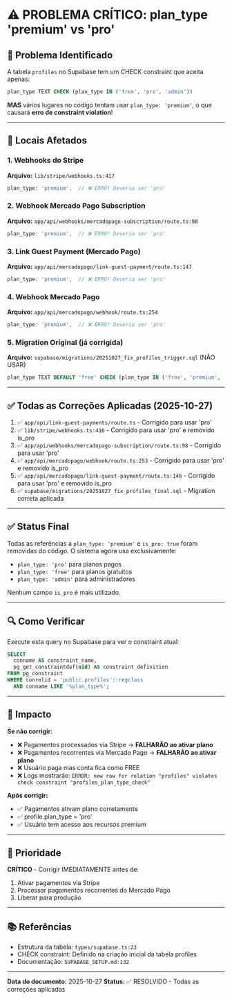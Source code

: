 # ⚠️ PROBLEMA CRÍTICO: plan_type 'premium' vs 'pro'

## 🔴 Problema Identificado

A tabela `profiles` no Supabase tem um CHECK constraint que aceita apenas:
```sql
plan_type TEXT CHECK (plan_type IN ('free', 'pro', 'admin'))
```

**MAS** vários lugares no código tentam usar `plan_type: 'premium'`, o que causará **erro de constraint violation**!

---

## 📍 Locais Afetados

### 1. Webhooks do Stripe
**Arquivo:** `lib/stripe/webhooks.ts:417`
```typescript
plan_type: 'premium',  // ❌ ERRO! Deveria ser 'pro'
```

### 2. Webhook Mercado Pago Subscription
**Arquivo:** `app/api/webhooks/mercadopago-subscription/route.ts:98`
```typescript
plan_type: 'premium',  // ❌ ERRO! Deveria ser 'pro'
```

### 3. Link Guest Payment (Mercado Pago)
**Arquivo:** `app/api/mercadopago/link-guest-payment/route.ts:147`
```typescript
plan_type: 'premium',  // ❌ ERRO! Deveria ser 'pro'
```

### 4. Webhook Mercado Pago
**Arquivo:** `app/api/mercadopago/webhook/route.ts:254`
```typescript
plan_type: 'premium',  // ❌ ERRO! Deveria ser 'pro'
```

### 5. Migration Original (já corrigida)
**Arquivo:** `supabase/migrations/20251027_fix_profiles_trigger.sql` (NÃO USAR)
```sql
plan_type TEXT DEFAULT 'free' CHECK (plan_type IN ('free', 'premium', 'pro'))  // ❌ ERRO!
```

---

## ✅ Todas as Correções Aplicadas (2025-10-27)

1. ✅ `app/api/link-guest-payments/route.ts` - Corrigido para usar 'pro'
2. ✅ `lib/stripe/webhooks.ts:416` - Corrigido para usar 'pro' e removido is_pro
3. ✅ `app/api/webhooks/mercadopago-subscription/route.ts:98` - Corrigido para usar 'pro'
4. ✅ `app/api/mercadopago/webhook/route.ts:253` - Corrigido para usar 'pro' e removido is_pro
5. ✅ `app/api/mercadopago/link-guest-payment/route.ts:146` - Corrigido para usar 'pro' e removido is_pro
6. ✅ `supabase/migrations/20251027_fix_profiles_final.sql` - Migration correta aplicada

---

## ✅ Status Final

Todas as referências a `plan_type: 'premium'` e `is_pro: true` foram removidas do código. O sistema agora usa exclusivamente:
- `plan_type: 'pro'` para planos pagos
- `plan_type: 'free'` para planos gratuitos
- `plan_type: 'admin'` para administradores

Nenhum campo `is_pro` é mais utilizado.

---

## 🔍 Como Verificar

Execute esta query no Supabase para ver o constraint atual:
```sql
SELECT
  conname AS constraint_name,
  pg_get_constraintdef(oid) AS constraint_definition
FROM pg_constraint
WHERE conrelid = 'public.profiles'::regclass
  AND conname LIKE '%plan_type%';
```

---

## 📝 Impacto

**Se não corrigir:**
- ❌ Pagamentos processados via Stripe → **FALHARÃO ao ativar plano**
- ❌ Pagamentos recorrentes via Mercado Pago → **FALHARÃO ao ativar plano**
- ❌ Usuário paga mas conta fica como FREE
- ❌ Logs mostrarão: `ERROR: new row for relation "profiles" violates check constraint "profiles_plan_type_check"`

**Após corrigir:**
- ✅ Pagamentos ativam plano corretamente
- ✅ profile.plan_type = 'pro'
- ✅ Usuário tem acesso aos recursos premium

---

## 🎯 Prioridade

**CRÍTICO** - Corrigir IMEDIATAMENTE antes de:
1. Ativar pagamentos via Stripe
2. Processar pagamentos recorrentes do Mercado Pago
3. Liberar para produção

---

## 📚 Referências

- Estrutura da tabela: `types/supabase.ts:23`
- CHECK constraint: Definido na criação inicial da tabela profiles
- Documentação: `SUPABASE_SETUP.md:132`

---

**Data do documento:** 2025-10-27
**Status:** ✅ RESOLVIDO - Todas as correções aplicadas
